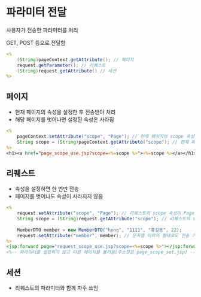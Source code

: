 # 파라미터 전달
사용자가 전송한 파라미터를 처리

GET, POST 등으로 전달함
```jsp
<% 
    (String)pageContext.getAttribute(); // 페이지
    request.getParameter(); // 리퀘스트
    (String)request.getAttribute() // 세션
%>
```

## 페이지
- 현재 페이지의 속성을 설정한 후 전송받아 처리
- 해당 페이지를 벗어나면 설정된 속성은 사라짐
```jsp
<%
	pageContext.setAttribute("scope", "Page"); // 현재 페이지의 scope 속성이 Page로 설정됨(페이지를 벗어나면 사라짐)
	String scope = (String)pageContext.getAttribute("scope"); // 현재 페이지의 scope 속성을 문자열 형태로 전송받음(Page)
%>
<h1><a href="page_scope_use.jsp?scope=<%=scope %>"><%=scope %></a></h1> <%-- page_scope_use.jsp?scope=Page --%>
```

## 리퀘스트
- 속성을 설정하면 한 번만 전송
- 페이지를 벗어나도 속성이 사라지지 않음
```jsp
<%
	request.setAttribute("scope", "Page"); // 리퀘스트의 scope 속성이 Page로 설정됨(다른 페이지 호출에도 사용 가능)
	String scope = (String)request.getAttribute("scope"); // 리퀘스트의 scope 속성을 문자열 형태로 전송받음(Page)
	
	MemberDTO member = new MemberDTO("hong", "1111", "홍길동", 22);
	request.setAttribute("member", member); // 문자열 이외의 형태로도 전송 가능
%>
<jsp:forward page="request_scope_use.jsp?scope=<%=scope %>"></jsp:forward>
<%-- 파라미터를 설정하지 않고 다른 페이지를 불러옴(주소창은 page_scope_set.jsp) --%>
```

## 세션
- 리퀘스트의 파라미터와 함께 자주 쓰임